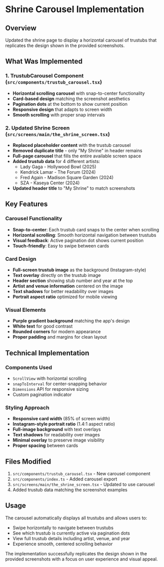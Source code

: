 # Shrine Carousel Implementation

## Overview
Updated the shrine page to display a horizontal carousel of trustubs that replicates the design shown in the provided screenshots.

## What Was Implemented

### 1. TrustubCarousel Component (`src/components/trustub_carousel.tsx`)
- **Horizontal scrolling carousel** with snap-to-center functionality
- **Card-based design** matching the screenshot aesthetics
- **Pagination dots** at the bottom to show current position
- **Responsive design** that adapts to screen width
- **Smooth scrolling** with proper snap intervals

### 2. Updated Shrine Screen (`src/screens/main/the_shrine_screen.tsx`)
- **Replaced placeholder content** with the trustub carousel
- **Removed duplicate title** - only "My Shrine" in header remains
- **Full-page carousel** that fills the entire available screen space
- **Added trustub data** for 4 different artists:
  - Lady Gaga - Hollywood Bowl (2025)
  - Kendrick Lamar - The Forum (2024)
  - Fred Again - Madison Square Garden (2024)
  - SZA - Kaseya Center (2024)
- **Updated header title** to "My Shrine" to match screenshots

## Key Features

### Carousel Functionality
- **Snap-to-center**: Each trustub card snaps to the center when scrolling
- **Horizontal scrolling**: Smooth horizontal navigation between trustubs
- **Visual feedback**: Active pagination dot shows current position
- **Touch-friendly**: Easy to swipe between cards

### Card Design
- **Full-screen trustub image** as the background (Instagram-style)
- **Text overlay** directly on the trustub image
- **Header section** showing stub number and year at the top
- **Artist and venue information** centered on the image
- **Text shadows** for better readability over images
- **Portrait aspect ratio** optimized for mobile viewing

### Visual Elements
- **Purple gradient background** matching the app's design
- **White text** for good contrast
- **Rounded corners** for modern appearance
- **Proper padding** and margins for clean layout

## Technical Implementation

### Components Used
- `ScrollView` with horizontal scrolling
- `snapToInterval` for center-snapping behavior
- `Dimensions` API for responsive sizing
- Custom pagination indicator

### Styling Approach
- **Responsive card width** (85% of screen width)
- **Instagram-style portrait ratio** (1.4:1 aspect ratio)
- **Full-image background** with text overlays
- **Text shadows** for readability over images
- **Minimal overlay** to preserve image visibility
- **Proper spacing** between cards

## Files Modified
1. `src/components/trustub_carousel.tsx` - New carousel component
2. `src/components/index.ts` - Added carousel export
3. `src/screens/main/the_shrine_screen.tsx` - Updated to use carousel
4. Added trustub data matching the screenshot examples

## Usage
The carousel automatically displays all trustubs and allows users to:
- Swipe horizontally to navigate between trustubs
- See which trustub is currently active via pagination dots
- View full trustub details including artist, venue, and year
- Experience smooth, centered scrolling behavior

The implementation successfully replicates the design shown in the provided screenshots with a focus on user experience and visual appeal. 